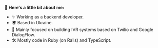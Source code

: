 👋 **Here's a little bit about me:**

- ✨ Working as a backend developer.
- 🌍 Based in Ukraine.
- 💼 Mainly focused on building IVR systems based on Twilio and Google DialogFlow.
- 🛠 Mostly code in Ruby (on Rails) and TypeScript.
<!-- - 📫 Find me on: [twitter](https://twitter.com/MarcCornella) · [linkedin](https://www.linkedin.com/in/mcornella/) · [email](mailto:hello@mcornella.com) -->
